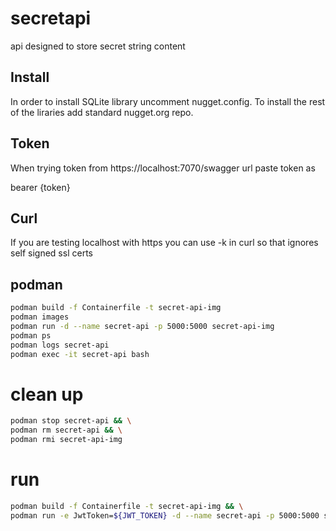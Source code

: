 # secretapi
api designed to store secret string content

## Install
In order to install SQLite library uncomment
nugget.config. To install the rest of the liraries
add standard nugget.org repo.


## Token
When trying token from https://localhost:7070/swagger
url paste token as


bearer {token}

## Curl
If you are testing localhost with https you can
use -k in curl so that ignores self signed ssl certs

## podman
``` bash
podman build -f Containerfile -t secret-api-img
podman images
podman run -d --name secret-api -p 5000:5000 secret-api-img
podman ps
podman logs secret-api
podman exec -it secret-api bash
```
# clean up
``` bash
podman stop secret-api && \
podman rm secret-api && \
podman rmi secret-api-img
```

# run
``` bash
podman build -f Containerfile -t secret-api-img && \
podman run -e JwtToken=${JWT_TOKEN} -d --name secret-api -p 5000:5000 secret-api-img
```




